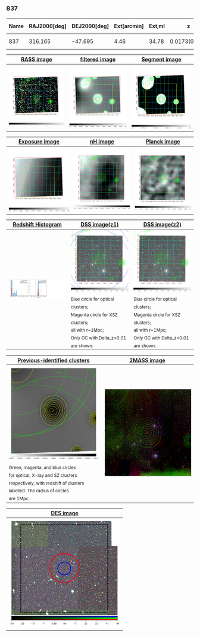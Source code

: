 <div STYLE="page-break-after: always;"></div>

### 837

|Name|RAJ2000[deg]|DEJ2000[deg] |Ext[arcmin]| Ext,ml | z | z_src| C|GC(XSZ,Delta_z<0.01)| GC(OPT,Delta_z<0.01)|GC| R_sig[arcmin] | R500[arcmin] | R500[Mpc]| CRsig[c/s] | CR500[c/s] |L500[1E44 erg/s]|F500[1E-12 erg/s/cm^2]| M500[1E14 Msun]|Tx[keV]|Cnt_sig|Beta|Rc[arcmin]|Comment|Alias|
|---|---|---|---|---|---|------|---|--------|---------|----------|---|---|---|---|---|---|---|---|---|---|---|---|---|---|
|837| 316.165| -47.695| 4.46| 34.78| 0.0173(0.005)| z1, z_opt| S| -| N| N| 45.055| 25.906| 0.547| 0.655(0.141)| 0.612(0.132)| 0.061(0.027)| 9.025(4.049)| 0.47(0.11)| 1.36(0.20)| 432.3| 0.503(-0.003+0.005)| 9.652(-0.360+0.320)| -| t230|

|[RASS image](../image/837/837_img.pdf)|[filtered image](../image/837/837_fil.pdf)|[Segment image](../image/837/837_seg.pdf)|
|-------------------|--------------------|-------------------|
| <img src="../image/837/837_img.png" width="300">  | <img src="../image/837/837_fil.png" width="300">   | <img src="../image/837/837_seg.png" width="300">  |

|[Exposure image](../image/837/837_mex.pdf)| [nH image](../image/837/837_nh.pdf)| [Planck image](../image/837/837_p.pdf)|
|-------------------|--------------------|-------------------|
|<img src="../image/837/837_mex.png" width="300">   | <img src="../image/837/837_nh.png" width="300">    | <img src="../image/837/837_p.png" width="300"> |

|[Redshift Histogram](../image/837/837_zg.pdf) | [DSS image(z1)](../image/837/837_dss_z1.pdf)      |  [DSS image(z2)](../image/837/837_dss_z2.pdf)    |
|-------------------|--------------------|-------------------|
|<img src="../image/837/837_zg.png" width="300"> |<img src="../image/837/837_dss_z1.png" width="300"> <sub><br>Blue circle for optical clusters; <br>Magenta circle for XSZ clusters; <br>all with r=1Mpc; <br>Only GC with Delta_z<0.01 are shown. </sub>| <img src="../image/837/837_dss_z2.png" width="300"><sub><br>Blue circle for optical clusters; <br>Magenta circle for XSZ clusters; <br>all with r=1Mpc; <br>Only GC with Delta_z<0.01 are shown. </sub> |

|[Previous-identified clusters](../image/837/837_gc.pdf) | [2MASS image](../image/837/837_2mass.pdf)      |
|-------------------|-------------------|
|<img src=../image/837/837_gc.png width="300"> <br><sub>Green, magenta, and blue circles <br>for optical, X-ray and SZ clusters <br>respectively, with redshift of clusters <br>labelled. The radius of circles <br>are 1Mpc.</sub>|<img src="../image/837/837_2mass.png" width="300">  |

|[DES image](../image/837/837_des.pdf)   |
|-------------------|
| <img src="../image/837/837_des.png" width="300">  |
